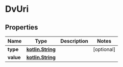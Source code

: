 # DvUri

## Properties
Name | Type | Description | Notes
------------ | ------------- | ------------- | -------------
**type** | [**kotlin.String**](.md) |  |  [optional]
**value** | [**kotlin.String**](.md) |  | 
